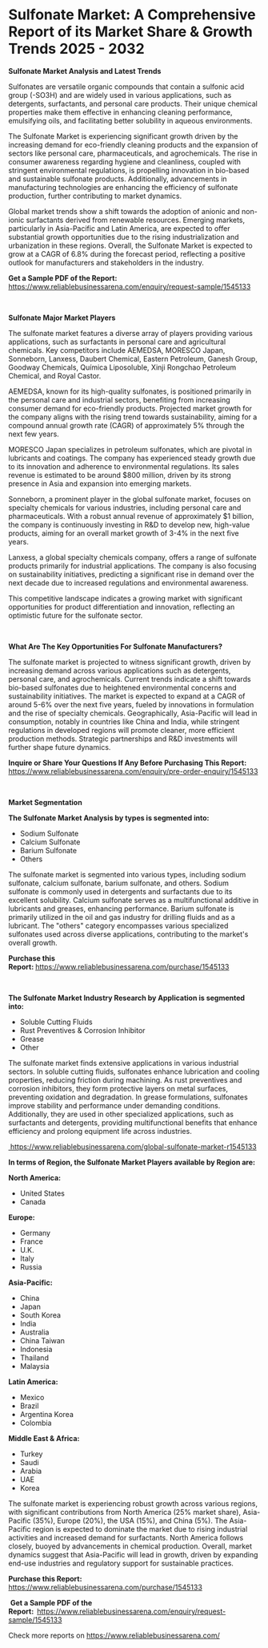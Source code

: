 <p><h1>Sulfonate Market: A Comprehensive Report of its Market Share & Growth Trends 2025 - 2032</h1></p><p><strong>Sulfonate Market Analysis and Latest Trends</strong></p>
<p><p>Sulfonates are versatile organic compounds that contain a sulfonic acid group (-SO3H) and are widely used in various applications, such as detergents, surfactants, and personal care products. Their unique chemical properties make them effective in enhancing cleaning performance, emulsifying oils, and facilitating better solubility in aqueous environments. </p><p>The Sulfonate Market is experiencing significant growth driven by the increasing demand for eco-friendly cleaning products and the expansion of sectors like personal care, pharmaceuticals, and agrochemicals. The rise in consumer awareness regarding hygiene and cleanliness, coupled with stringent environmental regulations, is propelling innovation in bio-based and sustainable sulfonate products. Additionally, advancements in manufacturing technologies are enhancing the efficiency of sulfonate production, further contributing to market dynamics.</p><p>Global market trends show a shift towards the adoption of anionic and non-ionic surfactants derived from renewable resources. Emerging markets, particularly in Asia-Pacific and Latin America, are expected to offer substantial growth opportunities due to the rising industrialization and urbanization in these regions. Overall, the Sulfonate Market is expected to grow at a CAGR of 6.8% during the forecast period, reflecting a positive outlook for manufacturers and stakeholders in the industry.</p></p>
<p><strong>Get a Sample PDF of the Report:&nbsp;</strong> <a href="https://www.reliablebusinessarena.com/enquiry/request-sample/1545133?utm_campaign=1143&utm_medium=2&utm_source=Github&utm_content=ia&utm_term=31032025&utm_id=sulfonate">https://www.reliablebusinessarena.com/enquiry/request-sample/1545133</a></p>
<p>&nbsp;</p>
<p><strong>Sulfonate Major Market Players</strong></p>
<p><p>The sulfonate market features a diverse array of players providing various applications, such as surfactants in personal care and agricultural chemicals. Key competitors include AEMEDSA, MORESCO Japan, Sonneborn, Lanxess, Daubert Chemical, Eastern Petroleum, Ganesh Group, Goodway Chemicals, Química Liposoluble, Xinji Rongchao Petroleum Chemical, and Royal Castor.</p><p>AEMEDSA, known for its high-quality sulfonates, is positioned primarily in the personal care and industrial sectors, benefiting from increasing consumer demand for eco-friendly products. Projected market growth for the company aligns with the rising trend towards sustainability, aiming for a compound annual growth rate (CAGR) of approximately 5% through the next few years.</p><p>MORESCO Japan specializes in petroleum sulfonates, which are pivotal in lubricants and coatings. The company has experienced steady growth due to its innovation and adherence to environmental regulations. Its sales revenue is estimated to be around $800 million, driven by its strong presence in Asia and expansion into emerging markets.</p><p>Sonneborn, a prominent player in the global sulfonate market, focuses on specialty chemicals for various industries, including personal care and pharmaceuticals. With a robust annual revenue of approximately $1 billion, the company is continuously investing in R&D to develop new, high-value products, aiming for an overall market growth of 3-4% in the next five years.</p><p>Lanxess, a global specialty chemicals company, offers a range of sulfonate products primarily for industrial applications. The company is also focusing on sustainability initiatives, predicting a significant rise in demand over the next decade due to increased regulations and environmental awareness.</p><p>This competitive landscape indicates a growing market with significant opportunities for product differentiation and innovation, reflecting an optimistic future for the sulfonate sector.</p></p>
<p>&nbsp;</p>
<p><strong>What Are The Key Opportunities For Sulfonate Manufacturers?</strong></p>
<p><p>The sulfonate market is projected to witness significant growth, driven by increasing demand across various applications such as detergents, personal care, and agrochemicals. Current trends indicate a shift towards bio-based sulfonates due to heightened environmental concerns and sustainability initiatives. The market is expected to expand at a CAGR of around 5-6% over the next five years, fueled by innovations in formulation and the rise of specialty chemicals. Geographically, Asia-Pacific will lead in consumption, notably in countries like China and India, while stringent regulations in developed regions will promote cleaner, more efficient production methods. Strategic partnerships and R&D investments will further shape future dynamics.</p></p>
<p><strong>Inquire or Share Your Questions If Any Before Purchasing This Report:</strong> <a href="https://www.reliablebusinessarena.com/enquiry/pre-order-enquiry/1545133?utm_campaign=1143&utm_medium=2&utm_source=Github&utm_content=ia&utm_term=31032025&utm_id=sulfonate">https://www.reliablebusinessarena.com/enquiry/pre-order-enquiry/1545133</a></p>
<p>&nbsp;</p>
<p><strong>Market Segmentation</strong></p>
<p><strong>The Sulfonate Market Analysis by types is segmented into:</strong></p>
<p><ul><li>Sodium Sulfonate</li><li>Calcium Sulfonate</li><li>Barium Sulfonate</li><li>Others</li></ul></p>
<p><p>The sulfonate market is segmented into various types, including sodium sulfonate, calcium sulfonate, barium sulfonate, and others. Sodium sulfonate is commonly used in detergents and surfactants due to its excellent solubility. Calcium sulfonate serves as a multifunctional additive in lubricants and greases, enhancing performance. Barium sulfonate is primarily utilized in the oil and gas industry for drilling fluids and as a lubricant. The "others" category encompasses various specialized sulfonates used across diverse applications, contributing to the market's overall growth.</p></p>
<p><strong>Purchase this Report:&nbsp;</strong><a href="https://www.reliablebusinessarena.com/purchase/1545133?utm_campaign=1143&utm_medium=2&utm_source=Github&utm_content=ia&utm_term=31032025&utm_id=sulfonate">https://www.reliablebusinessarena.com/purchase/1545133</a></p>
<p>&nbsp;</p>
<p><strong>The Sulfonate Market Industry Research by Application is segmented into:</strong></p>
<p><ul><li>Soluble Cutting Fluids</li><li>Rust Preventives & Corrosion Inhibitor</li><li>Grease</li><li>Other</li></ul></p>
<p><p>The sulfonate market finds extensive applications in various industrial sectors. In soluble cutting fluids, sulfonates enhance lubrication and cooling properties, reducing friction during machining. As rust preventives and corrosion inhibitors, they form protective layers on metal surfaces, preventing oxidation and degradation. In grease formulations, sulfonates improve stability and performance under demanding conditions. Additionally, they are used in other specialized applications, such as surfactants and detergents, providing multifunctional benefits that enhance efficiency and prolong equipment life across industries.</p></p>
<p><a href="https://www.reliablebusinessarena.com/global-sulfonate-market-r1545133?utm_campaign=1143&utm_medium=2&utm_source=Github&utm_content=ia&utm_term=31032025&utm_id=sulfonate">&nbsp;https://www.reliablebusinessarena.com/global-sulfonate-market-r1545133</a></p>
<p><strong>In terms of Region, the Sulfonate Market Players available by Region are:</strong></p>
<p>
    <p> <strong> North America: </strong>
        <ul>
            <li>United States</li>
            <li>Canada</li>
        </ul>
        </p> 
    <p> <strong> Europe: </strong>
        <ul>
            <li>Germany</li>
            <li>France</li>
            <li>U.K.</li>
            <li>Italy</li>
            <li>Russia</li>
        </ul>
        </p> 
    <p> <strong> Asia-Pacific: </strong>
        <ul>
            <li>China</li>
            <li>Japan</li>
            <li>South Korea</li>
            <li>India</li>
            <li>Australia</li>
            <li>China Taiwan</li>
            <li>Indonesia</li>
            <li>Thailand</li>
            <li>Malaysia</li>
        </ul>
        </p> 
    <p> <strong> Latin America: </strong>
        <ul>
            <li>Mexico</li>
            <li>Brazil</li>
            <li>Argentina Korea</li>
            <li>Colombia</li>
        </ul>
        </p> 
    <p> <strong> Middle East & Africa: </strong>
        <ul>
            <li>Turkey</li>
            <li>Saudi</li>
            <li>Arabia</li>
            <li>UAE</li>
            <li>Korea</li>
        </ul>
    </p>
    </p>
<p><p>The sulfonate market is experiencing robust growth across various regions, with significant contributions from North America (25% market share), Asia-Pacific (35%), Europe (20%), the USA (15%), and China (5%). The Asia-Pacific region is expected to dominate the market due to rising industrial activities and increased demand for surfactants. North America follows closely, buoyed by advancements in chemical production. Overall, market dynamics suggest that Asia-Pacific will lead in growth, driven by expanding end-use industries and regulatory support for sustainable practices.</p></p>
<p><strong>Purchase this Report: </strong><a href="https://www.reliablebusinessarena.com/purchase/1545133?utm_campaign=1143&utm_medium=2&utm_source=Github&utm_content=ia&utm_term=31032025&utm_id=sulfonate">https://www.reliablebusinessarena.com/purchase/1545133</a></p>
<p>&nbsp;<strong>Get a Sample PDF of the Report:&nbsp;&nbsp;</strong><a href="https://www.reliablebusinessarena.com/enquiry/request-sample/1545133?utm_campaign=1143&utm_medium=2&utm_source=Github&utm_content=ia&utm_term=31032025&utm_id=sulfonate">https://www.reliablebusinessarena.com/enquiry/request-sample/1545133</a></p>
<p><strong></strong></p>
<p>Check more reports on <a href="https://www.reliablebusinessarena.com/?utm_campaign=1143&utm_medium=2&utm_source=Github&utm_content=ia&utm_term=31032025&utm_id=sulfonate">https://www.reliablebusinessarena.com/</a></p>